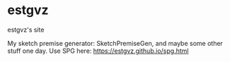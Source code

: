 # estgvz
estgvz's site

My sketch premise generator: SketchPremiseGen, and maybe some other stuff one day.
Use SPG here:
https://estgvz.github.io/spg.html
